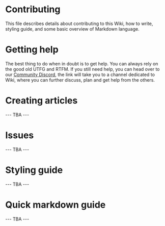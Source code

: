 # Contributing
This file describes details about contributing to this Wiki, how to write, styling guide, and some basic overview of Markdown language.

# Getting help
The best thing to do when in doubt is to get help. You can always rely on the good old UTFG and RTFM. If you still need help, you can head over to our 
[Community Discord](https://discord.com/channels/717817147853766687/1166355369661042771), the link will take you to a channel dedicated to Wiki, where you can further discuss,
plan and get help from the others. 

# Creating articles
--- TBA ---

# Issues
--- TBA ---

# Styling guide
--- TBA ---

# Quick markdown guide
--- TBA ---
